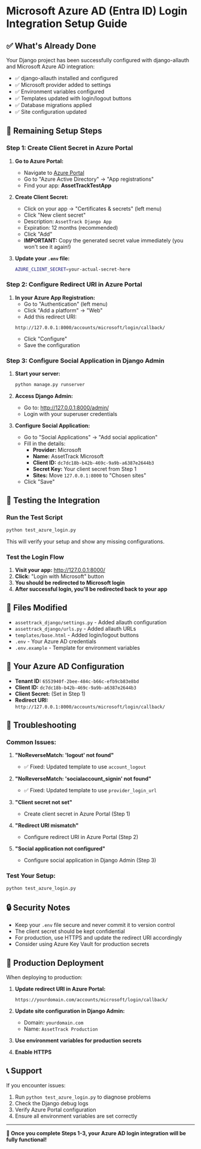 # Microsoft Azure AD (Entra ID) Login Integration Setup Guide

## ✅ What's Already Done

Your Django project has been successfully configured with django-allauth and Microsoft Azure AD integration:

- ✅ django-allauth installed and configured
- ✅ Microsoft provider added to settings
- ✅ Environment variables configured
- ✅ Templates updated with login/logout buttons
- ✅ Database migrations applied
- ✅ Site configuration updated

## 🔧 Remaining Setup Steps

### Step 1: Create Client Secret in Azure Portal

1. **Go to Azure Portal:**
   - Navigate to [Azure Portal](https://portal.azure.com)
   - Go to "Azure Active Directory" → "App registrations"
   - Find your app: **AssetTrackTestApp**

2. **Create Client Secret:**
   - Click on your app → "Certificates & secrets" (left menu)
   - Click "New client secret"
   - Description: `AssetTrack Django App`
   - Expiration: 12 months (recommended)
   - Click "Add"
   - **IMPORTANT:** Copy the generated secret value immediately (you won't see it again!)

3. **Update your `.env` file:**
   ```bash
   AZURE_CLIENT_SECRET=your-actual-secret-here
   ```

### Step 2: Configure Redirect URI in Azure Portal

1. **In your Azure App Registration:**
   - Go to "Authentication" (left menu)
   - Click "Add a platform" → "Web"
   - Add this redirect URI:
   ```
   http://127.0.0.1:8000/accounts/microsoft/login/callback/
   ```
   - Click "Configure"
   - Save the configuration

### Step 3: Configure Social Application in Django Admin

1. **Start your server:**
   ```bash
   python manage.py runserver
   ```

2. **Access Django Admin:**
   - Go to: http://127.0.0.1:8000/admin/
   - Login with your superuser credentials

3. **Configure Social Application:**
   - Go to "Social Applications" → "Add social application"
   - Fill in the details:
     - **Provider:** Microsoft
     - **Name:** AssetTrack Microsoft
     - **Client ID:** `dc7dc18b-b42b-469c-9a9b-a6387e2644b3`
     - **Secret Key:** Your client secret from Step 1
     - **Sites:** Move `127.0.0.1:8000` to "Chosen sites"
   - Click "Save"

## 🧪 Testing the Integration

### Run the Test Script
```bash
python test_azure_login.py
```

This will verify your setup and show any missing configurations.

### Test the Login Flow
1. **Visit your app:** http://127.0.0.1:8000/
2. **Click:** "Login with Microsoft" button
3. **You should be redirected to Microsoft login**
4. **After successful login, you'll be redirected back to your app**

## 📁 Files Modified

- `assettrack_django/settings.py` - Added allauth configuration
- `assettrack_django/urls.py` - Added allauth URLs
- `templates/base.html` - Added login/logout buttons
- `.env` - Your Azure AD credentials
- `.env.example` - Template for environment variables

## 🔑 Your Azure AD Configuration

- **Tenant ID:** `6553940f-2bee-484c-b66c-efb9cb83e8bd`
- **Client ID:** `dc7dc18b-b42b-469c-9a9b-a6387e2644b3`
- **Client Secret:** (Set in Step 1)
- **Redirect URI:** `http://127.0.0.1:8000/accounts/microsoft/login/callback/`

## 🚨 Troubleshooting

### Common Issues:

1. **"NoReverseMatch: 'logout' not found"**
   - ✅ Fixed: Updated template to use `account_logout`

2. **"NoReverseMatch: 'socialaccount_signin' not found"**
   - ✅ Fixed: Updated template to use `provider_login_url`

3. **"Client secret not set"**
   - Create client secret in Azure Portal (Step 1)

4. **"Redirect URI mismatch"**
   - Configure redirect URI in Azure Portal (Step 2)

5. **"Social application not configured"**
   - Configure social application in Django Admin (Step 3)

### Test Your Setup:
```bash
python test_azure_login.py
```

## 🔒 Security Notes

- Keep your `.env` file secure and never commit it to version control
- The client secret should be kept confidential
- For production, use HTTPS and update the redirect URI accordingly
- Consider using Azure Key Vault for production secrets

## 🚀 Production Deployment

When deploying to production:

1. **Update redirect URI in Azure Portal:**
   ```
   https://yourdomain.com/accounts/microsoft/login/callback/
   ```

2. **Update site configuration in Django Admin:**
   - Domain: `yourdomain.com`
   - Name: `AssetTrack Production`

3. **Use environment variables for production secrets**

4. **Enable HTTPS**

## 📞 Support

If you encounter issues:
1. Run `python test_azure_login.py` to diagnose problems
2. Check the Django debug logs
3. Verify Azure Portal configuration
4. Ensure all environment variables are set correctly

---

**🎉 Once you complete Steps 1-3, your Azure AD login integration will be fully functional!**
